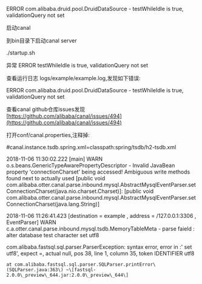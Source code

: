 ERROR com.alibaba.druid.pool.DruidDataSource - testWhileIdle is true, validationQuery not set

启动canal

到bin目录下启动canal server

./startup.sh

异常 ERROR testWhileIdle is true, validationQuery not set

查看运行日志 logs/example/example.log,发现如下错误:

ERROR com.alibaba.druid.pool.DruidDataSource - testWhileIdle is true, validationQuery not set

查看canal github仓库issues发现[https://github.com/alibaba/canal/issues/494](https://github.com/alibaba/canal/issues/494)

打开conf/canal.properties,注释掉:

\#canal.instance.tsdb.spring.xml=classpath:spring/tsdb/h2-tsdb.xml

2018-11-06 11:30:02.222 \[main\] WARN  o.s.beans.GenericTypeAwarePropertyDescriptor - Invalid JavaBean property 'connectionCharset' being accessed! Ambiguous write methods found next to actually used \[public void com.alibaba.otter.canal.parse.inbound.mysql.AbstractMysqlEventParser.setConnectionCharset\(java.nio.charset.Charset\)\]: \[public void com.alibaba.otter.canal.parse.inbound.mysql.AbstractMysqlEventParser.setConnectionCharset\(java.lang.String\)\]



2018-11-06 11:26:41.423 \[destination = example , address = /127.0.0.1:3306 , EventParser\] WARN  c.a.otter.canal.parse.inbound.mysql.tsdb.MemoryTableMeta - parse faield : alter database test character set utf8

com.alibaba.fastsql.sql.parser.ParserException: syntax error, error in :' set utf8', expect =, actual null, pos 38, line 1, column 35, token IDENTIFIER utf8

	at com.alibaba.fastsql.sql.parser.SQLParser.printError\(SQLParser.java:363\) ~\[fastsql-2.0.0\_preview\_644.jar:2.0.0\_preview\_644\]

